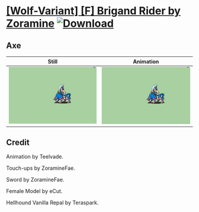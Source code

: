 # [\[Wolf-Variant\] \[F\] Brigand Rider by Zoramine](./) [![Download](https://img.shields.io/badge/Download--red?style=social&logo=github)](https://minhaskamal.github.io/DownGit/#/home?url=https://github.com/Klokinator/FE-Repo/tree/main/Battle%20Animations%2FInfantry%20-%20(Axe)%20Brigs%2C%20Pirates%2C%20Zerkers%2F%5BWolf-Variant%5D%20%5BF%5D%20Brigand%20Rider%20by%20Zoramine%2F3.%20Axe)

## Axe

| Still | Animation |
| :---: | :-------: |
| ![Axe still](./Axe_000.png) | ![Axe](./Axe.gif) |

## Credit

Animation by Teelvade.

Touch-ups by ZoramineFae.

Sword by ZoramineFae.

Female Model by eCut.

Hellhound Vanilla Repal by Teraspark.
